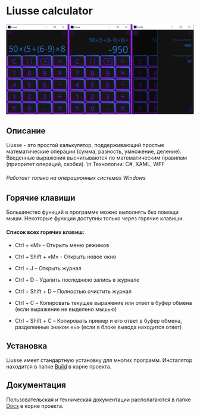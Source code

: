 # Liusse calculator #

![alt text](LiusseDemo.png)

## Описание ##

Liusse - это простой калькулятор, поддерживающий простые математические операции (сумма, разность, умножение, деление). Введенные выражения высчитываются по математическим правилам (приоритет операций, скобки).
\n
Технологии: C#, XAML, WPF

###### Работает только на операционных системах Windows ######

## Горячие клавиши ##

Большинство функций в программе можно выполнять без помощи мыши. Некоторые функции доступны только через горячие клавиши.

#### Список всех горячих клавиш: ####
* Ctrl + «M» - Открыть меню режимов 
* Ctrl + Shift + «M» - Открыть новое окно

* Ctrl + J – Открыть журнал 
* Ctrl + D – Удалить последнюю запись в журнале 
* Ctrl + Shift + D – Полностью очистить журнал

* Ctrl + C – Копировать текущее выражение или ответ в буфер обмена (если выражение не выделено мышью) 
* Ctrl + Shift + C – Копировать пример и его ответ в буфер обмена, разделенные знаком «=» (если в блоке вывода находится ответ)

## Установка ##

Liusse имеет стандартную установку для многих программ. Инсталятор находится в папке [Build](https://github.com/durasel74/Liusse/tree/master/Build) в корне проекта.

## Документация ##

Пользовательская и техническая документации располагаются в папке [Docs](https://github.com/durasel74/Liusse/tree/master/Docs) в корне проекта.
